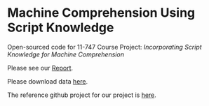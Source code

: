 # Machine Comprehension Using Script Knowledge
Open-sourced code for 11-747 Course Project: *Incorporating Script Knowledge for Machine Comprehension*

Please see our [Report](https://drive.google.com/file/d/1NOxFKeGOru7qXUmwpIkt6_7-hSBQObpl/view).

Please download data [here](https://s3.amazonaws.com/747-common-sense-data/preprocessed.tar).

The reference github project for our project is [here](https://github.com/intfloat/commonsense-rc).

